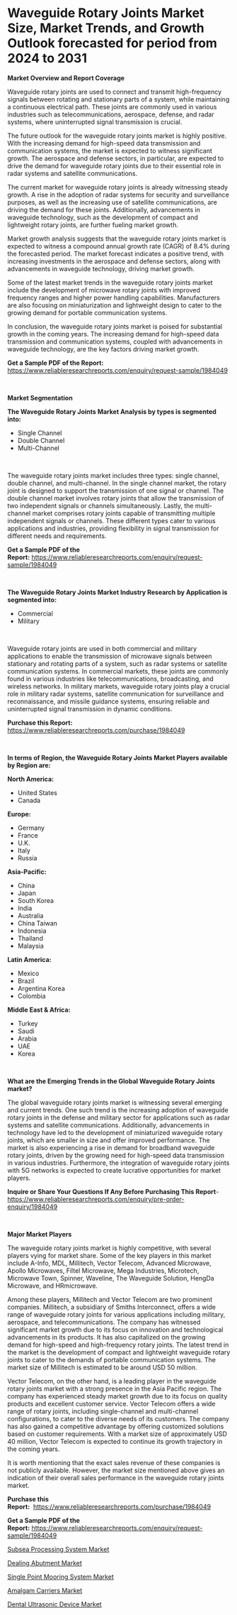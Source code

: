 <p><h1>Waveguide Rotary Joints Market Size, Market Trends, and Growth Outlook forecasted for period from 2024 to 2031</h1></p><p><strong>Market Overview and Report Coverage</strong></p>
<p><p>Waveguide rotary joints are used to connect and transmit high-frequency signals between rotating and stationary parts of a system, while maintaining a continuous electrical path. These joints are commonly used in various industries such as telecommunications, aerospace, defense, and radar systems, where uninterrupted signal transmission is crucial.</p><p>The future outlook for the waveguide rotary joints market is highly positive. With the increasing demand for high-speed data transmission and communication systems, the market is expected to witness significant growth. The aerospace and defense sectors, in particular, are expected to drive the demand for waveguide rotary joints due to their essential role in radar systems and satellite communications.</p><p>The current market for waveguide rotary joints is already witnessing steady growth. A rise in the adoption of radar systems for security and surveillance purposes, as well as the increasing use of satellite communications, are driving the demand for these joints. Additionally, advancements in waveguide technology, such as the development of compact and lightweight rotary joints, are further fueling market growth.</p><p>Market growth analysis suggests that the waveguide rotary joints market is expected to witness a compound annual growth rate (CAGR) of 8.4% during the forecasted period. The market forecast indicates a positive trend, with increasing investments in the aerospace and defense sectors, along with advancements in waveguide technology, driving market growth.</p><p>Some of the latest market trends in the waveguide rotary joints market include the development of microwave rotary joints with improved frequency ranges and higher power handling capabilities. Manufacturers are also focusing on miniaturization and lightweight design to cater to the growing demand for portable communication systems.</p><p>In conclusion, the waveguide rotary joints market is poised for substantial growth in the coming years. The increasing demand for high-speed data transmission and communication systems, coupled with advancements in waveguide technology, are the key factors driving market growth.</p></p>
<p><strong>Get a Sample PDF of the Report:</strong> <a href="https://www.reliableresearchreports.com/enquiry/request-sample/1984049">https://www.reliableresearchreports.com/enquiry/request-sample/1984049</a></p>
<p>&nbsp;</p>
<p><strong>Market Segmentation</strong></p>
<p><strong>The Waveguide Rotary Joints Market Analysis by types is segmented into:</strong></p>
<p><ul><li>Single Channel</li><li>Double Channel</li><li>Multi-Channel</li></ul></p>
<p>&nbsp;</p>
<p><p>The waveguide rotary joints market includes three types: single channel, double channel, and multi-channel. In the single channel market, the rotary joint is designed to support the transmission of one signal or channel. The double channel market involves rotary joints that allow the transmission of two independent signals or channels simultaneously. Lastly, the multi-channel market comprises rotary joints capable of transmitting multiple independent signals or channels. These different types cater to various applications and industries, providing flexibility in signal transmission for different needs and requirements.</p></p>
<p><strong>Get a Sample PDF of the Report:</strong>&nbsp;<a href="https://www.reliableresearchreports.com/enquiry/request-sample/1984049">https://www.reliableresearchreports.com/enquiry/request-sample/1984049</a></p>
<p>&nbsp;</p>
<p><strong>The Waveguide Rotary Joints Market Industry Research by Application is segmented into:</strong></p>
<p><ul><li>Commercial</li><li>Military</li></ul></p>
<p>&nbsp;</p>
<p><p>Waveguide rotary joints are used in both commercial and military applications to enable the transmission of microwave signals between stationary and rotating parts of a system, such as radar systems or satellite communication systems. In commercial markets, these joints are commonly found in various industries like telecommunications, broadcasting, and wireless networks. In military markets, waveguide rotary joints play a crucial role in military radar systems, satellite communication for surveillance and reconnaissance, and missile guidance systems, ensuring reliable and uninterrupted signal transmission in dynamic conditions.</p></p>
<p><strong>Purchase this Report:</strong>&nbsp; <a href="https://www.reliableresearchreports.com/purchase/1984049">https://www.reliableresearchreports.com/purchase/1984049</a></p>
<p>&nbsp;</p>
<p><strong>In terms of Region, the Waveguide Rotary Joints Market Players available by Region are:</strong></p>
<p>
    <p> <strong> North America: </strong>
        <ul>
            <li>United States</li>
            <li>Canada</li>
        </ul>
        </p> 
    <p> <strong> Europe: </strong>
        <ul>
            <li>Germany</li>
            <li>France</li>
            <li>U.K.</li>
            <li>Italy</li>
            <li>Russia</li>
        </ul>
        </p> 
    <p> <strong> Asia-Pacific: </strong>
        <ul>
            <li>China</li>
            <li>Japan</li>
            <li>South Korea</li>
            <li>India</li>
            <li>Australia</li>
            <li>China Taiwan</li>
            <li>Indonesia</li>
            <li>Thailand</li>
            <li>Malaysia</li>
        </ul>
        </p> 
    <p> <strong> Latin America: </strong>
        <ul>
            <li>Mexico</li>
            <li>Brazil</li>
            <li>Argentina Korea</li>
            <li>Colombia</li>
        </ul>
        </p> 
    <p> <strong> Middle East & Africa: </strong>
        <ul>
            <li>Turkey</li>
            <li>Saudi</li>
            <li>Arabia</li>
            <li>UAE</li>
            <li>Korea</li>
        </ul>
    </p>
    </p>
<p>&nbsp;</p>
<p><strong>What are the Emerging Trends in the Global Waveguide Rotary Joints market?</strong></p>
<p><p>The global waveguide rotary joints market is witnessing several emerging and current trends. One such trend is the increasing adoption of waveguide rotary joints in the defense and military sector for applications such as radar systems and satellite communications. Additionally, advancements in technology have led to the development of miniaturized waveguide rotary joints, which are smaller in size and offer improved performance. The market is also experiencing a rise in demand for broadband waveguide rotary joints, driven by the growing need for high-speed data transmission in various industries. Furthermore, the integration of waveguide rotary joints with 5G networks is expected to create lucrative opportunities for market players.</p></p>
<p><strong>Inquire or Share Your Questions If Any Before Purchasing This Report</strong>- <a href="https://www.reliableresearchreports.com/enquiry/pre-order-enquiry/1984049">https://www.reliableresearchreports.com/enquiry/pre-order-enquiry/1984049</a></p>
<p>&nbsp;</p>
<p><strong>Major Market Players</strong></p>
<p><p>The waveguide rotary joints market is highly competitive, with several players vying for market share. Some of the key players in this market include A-Info, MDL, Millitech, Vector Telecom, Advanced Microwave, Apollo Microwaves, Filtel Microwave, Mega Industries, Microtech, Microwave Town, Spinner, Waveline, The Waveguide Solution, HengDa Microwave, and HRmicrowave.</p><p>Among these players, Millitech and Vector Telecom are two prominent companies. Millitech, a subsidiary of Smiths Interconnect, offers a wide range of waveguide rotary joints for various applications including military, aerospace, and telecommunications. The company has witnessed significant market growth due to its focus on innovation and technological advancements in its products. It has also capitalized on the growing demand for high-speed and high-frequency rotary joints. The latest trend in the market is the development of compact and lightweight waveguide rotary joints to cater to the demands of portable communication systems. The market size of Millitech is estimated to be around USD 50 million.</p><p>Vector Telecom, on the other hand, is a leading player in the waveguide rotary joints market with a strong presence in the Asia Pacific region. The company has experienced steady market growth due to its focus on quality products and excellent customer service. Vector Telecom offers a wide range of rotary joints, including single-channel and multi-channel configurations, to cater to the diverse needs of its customers. The company has also gained a competitive advantage by offering customized solutions based on customer requirements. With a market size of approximately USD 40 million, Vector Telecom is expected to continue its growth trajectory in the coming years.</p><p>It is worth mentioning that the exact sales revenue of these companies is not publicly available. However, the market size mentioned above gives an indication of their overall sales performance in the waveguide rotary joints market.</p></p>
<p><strong>Purchase this Report:</strong>&nbsp;&nbsp;<a href="https://www.reliableresearchreports.com/purchase/1984049">https://www.reliableresearchreports.com/purchase/1984049</a></p>
<p></p>
<p><strong>Get a Sample PDF of the Report:</strong>&nbsp;<a href="https://www.reliableresearchreports.com/enquiry/request-sample/1984049">https://www.reliableresearchreports.com/enquiry/request-sample/1984049</a></p>
<p><p><a href="https://github.com/prosalinda88/Market-Research-Report-List-2/blob/main/subsea-processing-system-market.md">Subsea Processing System Market</a></p><p><a href="https://medium.com/@catherinemartinez15/dealing-abutment-market-share-evolution-and-market-growth-trends-2023-2030-e168141bf55d">Dealing Abutment Market</a></p><p><a href="https://github.com/amae102299/Market-Research-Report-List-2/blob/main/single-point-mooring-system-market.md">Single Point Mooring System Market</a></p><p><a href="https://medium.com/@catherinemartinez15/amalgam-carriers-market-analysis-its-cagr-market-segmentation-and-global-industry-overview-0402f29c3780">Amalgam Carriers Market</a></p><p><a href="https://medium.com/@catherinemartinez15/decoding-dental-ultrasonic-device-market-metrics-market-share-trends-and-growth-patterns-a018439be158">Dental Ultrasonic Device Market</a></p></p>